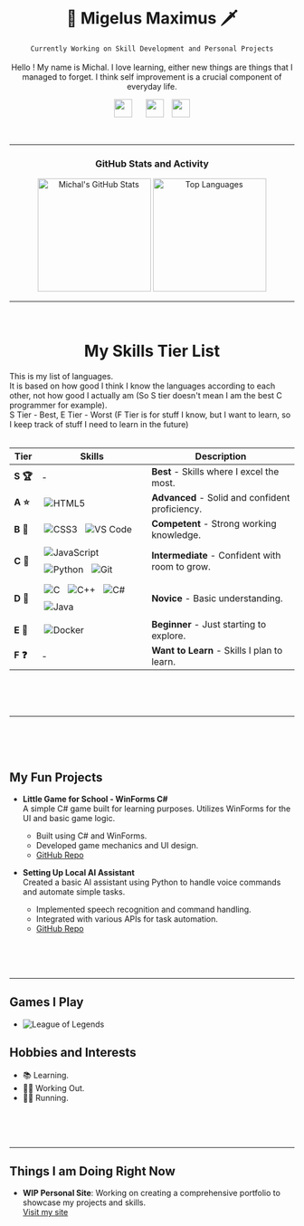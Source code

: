 <h1 align="center">👑 Migelus Maximus 🗡</h1>
<div align="center">
 
 `Currently Working on Skill Development and Personal Projects`
  <br><br>
  Hello ! My name is Michal. I love learning, either new things are things that I managed to forget. I think self improvement is a crucial component of everyday life.
  </div>

<!-- Social icons section -->
<p align="center">
  <a href="https://www.linkedin.com/in/michal-kur%C3%A1k-12a646200" target="_blank"><img width="32px" src="https://cdn.jsdelivr.net/gh/devicons/devicon/icons/linkedin/linkedin-original.svg" style="margin-right: 10px;" /></a>
  <a href="https://discord.com/users/394960392251768833" target="_blank"><img width="32px" src="https://i.imgur.com/OViZO8J.png" style="margin-left: 10px;" /></a>
  <a href="https://migelusmaximus.github.io/https-migelusmaximus.github.io-/index.html" target="_blank"><img width="32px" src="https://img.icons8.com/?size=100&id=VJz2Ob51dvZJ&format=png&color=000000" style="margin-left: 10px;" /></a>
 <i class="fa-brands fa-github"></i>
 
</p>




<br/>



---
<h3 align="center"> GitHub Stats and Activity </h3>
<div align="center">
  <img src="https://github-readme-stats.vercel.app/api?username=MigelusMaximus&show_icons=true&theme=radical&include_all_commits=true&count_private=true" alt="Michal's GitHub Stats" style="height: 200px;"/>
  <img src="https://github-readme-stats.vercel.app/api/top-langs/?username=MigelusMaximus&layout=compact&theme=radical" alt="Top Languages" style="height: 200px;"/>
</div>


<!-- Pantheon Image -->
<!--
<p>
<a href="https://www.youtube.com/watch?v=3V1HCcAw4R4">
<img src="https://ddragon.leagueoflegends.com/cdn/img/champion/splash/Pantheon_0.jpg"
     alt="Pantheon"
     title="Pantheon, the Unbreakable Spear"
/>
</a>
<audio controls>
  <source src="https://www.youtube.com/watch?v=9Zub8agQjrw" type="audio/ogg">
  <source src="https://www.youtube.com/watch?v=9Zub8agQjrw" type="audio/mpeg">
  Your browser does not support the audio tag.
</audio>


</p>

-->





<!-- Languages Section -->
---

<br>


<div align="center">
<h1>My Skills Tier List</h1> 
</div>

This is my list of languages. 
<br>
It is based on how good I think I know the languages according to each other, not how good I actually am (So S tier doesn't mean I am the best C programmer for example).
<br>
S Tier - Best,  E Tier - Worst  (F Tier is for stuff I know, but I want to learn, so I keep track of stuff I need to learn in the future)
<br>
<br>
<table>
  <thead>
    <tr>
      <th>Tier</th>
      <th>Skills</th>
      <th>Description</th>
    </tr>
  </thead>
  <tbody>
    <tr>
      <td><b>S&nbsp;🏆</b></td>
      <td>-</td>
      <td><b>Best</b> - Skills where I excel the most.</td>
    </tr>
    <tr>
      <td><b>A&nbsp;⭐</b></td>
      <td>
        <img src="https://img.shields.io/badge/HTML5-Proficient-orange?style=for-the-badge&logo=html5" alt="HTML5" style="margin: 5px;"/>
      </td>
      <td><b>Advanced</b> - Solid and confident proficiency.</td>
    </tr>
    <tr>
      <td><b>B&nbsp;🥈</b></td>
      <td>
        <img src="https://img.shields.io/badge/CSS3-Advanced-blue?style=for-the-badge&logo=css3" alt="CSS3" style="margin: 5px;"/>
        <img src="https://img.shields.io/badge/VS%20Code-Advanced-brightgreen?style=for-the-badge&logo=visual-studio-code" alt="VS Code" style="margin: 5px;"/>
      </td>
      <td><b>Competent</b> - Strong working knowledge.</td>
    </tr>
    <tr>
      <td><b>C&nbsp;🥉</b></td>
      <td>
        <img src="https://img.shields.io/badge/JavaScript-Intermediate-yellow?style=for-the-badge&logo=javascript" alt="JavaScript" style="margin: 5px;"/>
        <img src="https://img.shields.io/badge/Python-Intermediate-blue?style=for-the-badge&logo=python" alt="Python" style="margin: 5px;"/>
        <img src="https://img.shields.io/badge/Git-Intermediate-red?style=for-the-badge&logo=git" alt="Git" style="margin: 5px;"/>
      </td>
      <td><b>Intermediate</b> - Confident with room to grow.</td>
    </tr>
    <tr>
      <td><b>D&nbsp;📖</b></td>
      <td>
        <img src="https://img.shields.io/badge/C-Basic-brightgreen?style=for-the-badge&logo=c" alt="C" style="margin: 5px;"/>
        <img src="https://img.shields.io/badge/C++-Basic-blue?style=for-the-badge&logo=c%2B%2B" alt="C++" style="margin: 5px;"/>
        <img src="https://img.shields.io/badge/C%23-Basic-green?style=for-the-badge&logo=c-sharp" alt="C#" style="margin: 5px;"/>
        <img src="https://img.shields.io/badge/Java-Basic-brown?style=for-the-badge&logo=java" alt="Java" style="margin: 5px;"/>
      </td>
      <td><b>Novice</b> - Basic understanding.</td>
    </tr>
    <tr>
      <td><b>E&nbsp;🔰</b></td>
      <td>
        <img src="https://img.shields.io/badge/Docker-Beginner-blue?style=for-the-badge&logo=docker" alt="Docker" style="margin: 5px;"/>
      </td>
      <td><b>Beginner</b> - Just starting to explore.</td>
    </tr>
    <tr>
      <td><b>F&nbsp;❓</b></td>
      <td>-</td>
      <td><b>Want to Learn</b> - Skills I plan to learn.</td>
    </tr>
  </tbody>
</table>


<br>
<br>
<br>

---

<br>
<br>
<br>

## My Fun Projects
- **Little Game for School - WinForms C#**  
  A simple C# game built for learning purposes. Utilizes WinForms for the UI and basic game logic.  
  - Built using C# and WinForms.
  - Developed game mechanics and UI design.
  - [GitHub Repo](https://github.com/MigelusMaximus/WindowsFormsGame)
  
- **Setting Up Local AI Assistant**  
  Created a basic AI assistant using Python to handle voice commands and automate simple tasks.  
  - Implemented speech recognition and command handling.
  - Integrated with various APIs for task automation.
  - [GitHub Repo](https://github.com/MigelusMaximus/Local-AI)

<!-- Games I play -->

<br>
<br>
<br>

---
## Games I Play
- ![League of Legends](https://img.shields.io/badge/League%20of%20Legends-Diamond%20Player-blue?style=for-the-badge&logo=riot-games)

## Hobbies and Interests
- 📚 Learning.
- 🏋️‍♂️ Working Out.
- 🏃‍♂️ Running.


<br>
<br>
<br>

---
## Things I am Doing Right Now
- **WIP Personal Site**: Working on creating a comprehensive portfolio to showcase my projects and skills.  
  [Visit my site](https://migelusmaximus.github.io/https-migelusmaximus.github.io-/index.html)


<!--
**MigelusMaximus/MigelusMaximus** is a ✨ _special_ ✨ repository because its `README.md` (this file) appears on your GitHub profile.

Here are some ideas to get you started:

- 🔭 I’m currently working on ...
- 🌱 I’m currently learning ...
- 👯 I’m looking to collaborate on ...
- 🤔 I’m looking for help with ...
- 💬 Ask me about ...
- 📫 How to reach me: ...
- 😄 Pronouns: ...
- ⚡ Fun fact: ...
-->

